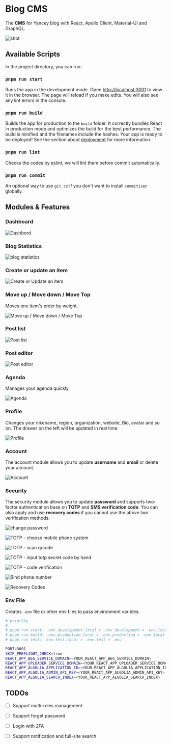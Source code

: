 
# Blog CMS

The **CMS** for Yancey blog with React, Apollo Client, Material-UI and GraphQL.

![shot](https://edge.yancey.app/beg/Jietu20200103-115157@2x.jpg)

## Available Scripts

In the project directory, you can run:

### `pnpm run start`

Runs the app in the development mode. Open [http://localhost:3001](http://localhost:3001) to view it in the browser. The page will reload if you make edits. You will also see any lint errors in the console.

### `pnpm run build`

Builds the app for production to the `build` folder. It correctly bundles React in production mode and optimizes the build for the best performance. The build is minified and the filenames include the hashes. Your app is ready to be deployed! See the section about [deployment](https://facebook.github.io/create-react-app/docs/deployment) for more information.

### `pnpm run lint`

Checks the codes by eslint, we will lint them before commit automatically.

### `pnpm run commit`

An optional way to use `git cz` if you don't want to install `commitizen` globally.

## Modules & Features

### Dashboard

![Dashbord](https://edge.yancey.app/beg/Jietu20200505-043334.jpg)

### Blog Statistics

![blog statistics](https://edge.yancey.app/beg/Jietu20200505-044146.jpg)

### Create or update an item

![Create or Update an item](https://edge.yancey.app/beg/Jietu20200518-225144.jpg)

### Move up / Move down / Move Top

Moves one item's order by weight.

![Move up / Move down / Move Top](https://edge.yancey.app/beg/Jietu20200505-043729.jpg)

### Post list

![Post list](https://edge.yancey.app/beg/Jietu20200518-225154.jpg)

### Post editor

![Post editor](https://edge.yancey.app/beg/Jietu20200518-225230.jpg)

### Agenda

Manages your agenda quickly.

![Agenda](https://edge.yancey.app/beg/Jietu20200505-044045.jpg)

### Profile

Changes your nikename, region, organization, website, Bio, avatar and so on. The drawer on the left will be updated in real time.

![Profile](https://edge.yancey.app/beg/Jietu20200505-044712.jpg)

### Account

The account module allows you to update **username** and **email** or delete your account.

![Account](https://edge.yancey.app/beg/Jietu20200505-044725.jpg)

### Security

The security module allows you to update **password** and supports two-factor authentication base on **TOTP** and **SMS verification code**. You can also apply and use **recovery codes** if you cannot use the above two verification methods.

![change password](https://edge.yancey.app/beg/Jietu20200505-045200.jpg)

![TOTP - choose mobile phone system](https://edge.yancey.app/beg/Jietu20200505-045213.jpg)

![TOTP - scan qrcode](https://edge.yancey.app/beg/Jietu20200505-045226.jpg)

![TOTP - input totp secret code by hand](https://edge.yancey.app/beg/Jietu20200505-045520.jpg)

![TOTP - code verification](https://edge.yancey.app/beg/Jietu20200505-045231.jpg)

![Bind phone number](https://edge.yancey.app/beg/Jietu20200505-045242.jpg)

![Recovery Codes](https://edge.yancey.app/beg/Jietu20200505-045251.jpg)

### Env File

Creates `.env` file or other env files to pass environment varibles.

```BASH
# priority
#
# pnpm run start: .env.development.local > .env.development > .env.local > .env
# pnpm run build: .env.production.local > .env.production > .env.local > .env
# pnpm run test: .env.test.local > .env.test > .env

PORT=3001
SKIP_PREFLIGHT_CHECK=true
REACT_APP_BEG_SERVICE_DOMAIN=<YOUR_REACT_APP_BEG_SERVICE_DOMAIN>
REACT_APP_UPLOADER_SERVICE_DOMAIN=<YOUR_REACT_APP_UPLOADER_SERVICE_DOMAIN>
REACT_APP_ALGOLIA_APPLICATION_ID=<YOUR_REACT_APP_ALGOLIA_APPLICATION_ID>
REACT_APP_ALGOLIA_ADMIN_API_KEY=<YOUR_REACT_APP_ALGOLIA_ADMIN_API_KEY>
REACT_APP_ALGOLIA_SEARCH_INDEX=<YOUR_REACT_APP_ALGOLIA_SEARCH_INDEX>
```

## TODOs

- [ ] Support multi-roles management

- [ ] Support forget password

- [ ] Login with 2FA

- [ ] Support notification and full-site search
